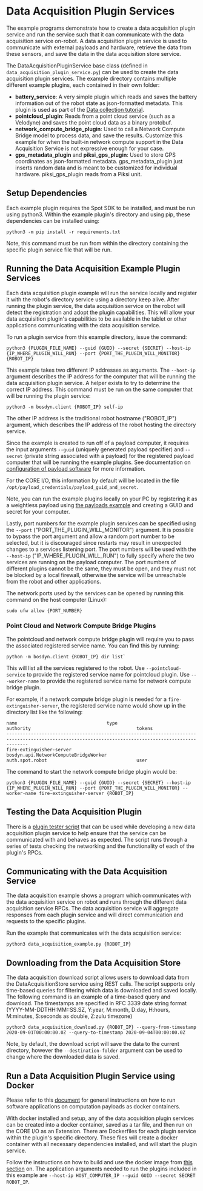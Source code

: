 <!--
Copyright (c) 2022 Boston Dynamics, Inc.  All rights reserved.

Downloading, reproducing, distributing or otherwise using the SDK Software
is subject to the terms and conditions of the Boston Dynamics Software
Development Kit License (20191101-BDSDK-SL).
-->

# Data Acquisition Plugin Services

The example programs demonstrate how to create a data acquisition plugin service and run the service such that it can communicate with the data acquisition service on-robot. A data acquisition plugin service is used to communicate with external payloads and hardware, retrieve the data from these sensors, and save the data in the data acquisition store service.

The DataAcquisitionPluginService base class (defined in `data_acquisition_plugin_service.py`) can be used to create the data acquisition plugin services. The example directory contains multiple different example plugins, each contained in their own folder:

- **battery_service**: A very simple plugin which reads and saves the battery information out of the robot state as json-formatted metadata. This plugin is used as part of the [Data collection tutorial](../../../docs/python/daq_tutorial/daq1.md).
- **pointcloud_plugin**: Reads from a point cloud service (such as a Velodyne) and saves the point cloud data as a binary protobuf.
- **network_compute_bridge_plugin**: Used to call a Network Compute Bridge model to process data, and save the results. Customize this example for when the built-in network compute support in the Data Acquisition Service is not expressive enough for your case.
- **gps_metadata_plugin** and **piksi_gps_plugin**: Used to store GPS coordinates as json-formatted metadata. gps_metadata_plugin just inserts random data and is meant to be customized for individual hardware. piksi_gps_plugin reads from a Piksi unit.

## Setup Dependencies

Each example plugin requires the Spot SDK to be installed, and must be run using python3. Within the example plugin's directory and using pip, these dependencies can be installed using:

```
python3 -m pip install -r requirements.txt
```

Note, this command must be run from within the directory containing the specific plugin service file that will be run.

## Running the Data Acquisition Example Plugin Services

Each data acquisition plugin example will run the service locally and register it with the robot's directory service using a directory keep alive. After running the plugin service, the data acquisition service on the robot will detect the registration and adopt the plugin capabilities. This will allow your data acquisition plugin's capabilities to be available in the tablet or other applications communicating with the data acquisition service.

To run a plugin service from this example directory, issue the command:

```
python3 {PLUGIN_FILE_NAME} --guid {GUID} --secret {SECRET} --host-ip {IP_WHERE_PLUGIN_WILL_RUN} --port {PORT_THE_PLUGIN_WILL_MONITOR} {ROBOT_IP}
```

This example takes two different IP addresses as arguments. The `--host-ip` argument describes the IP address for the computer that will be running the data acquisition plugin service. A helper exists to try to determine the correct IP address. This command must be run on the same computer that will be running the plugin service:

```
python3 -m bosdyn.client {ROBOT_IP} self-ip
```

The other IP address is the traditional robot hostname ("ROBOT_IP") argument, which describes the IP address of the robot hosting the directory service.

Since the example is created to run off of a payload computer, it requires the input arguments `--guid` (uniquely generated payload specifier) and `--secret` (private string associated with a payload) for the registered payload computer that will be running the example plugins. See documentation on [configuration of payload software](../../../docs/payload/configuring_payload_software.md#Configuring-and-authorizing-payloads) for more information.

For the CORE I/O, this information by default will be located in the file `/opt/payload_credentials/payload_guid_and_secret`.

Note, you can run the example plugins locally on your PC by registering it as a weightless payload using [the payloads example](../payloads/README.md) and creating a GUID and secret for your computer.

Lastly, port numbers for the example plugin services can be specified using the `--port` ("PORT_THE_PLUGIN_WILL_MONITOR") argument. It is possible to bypass the port argument and allow a random port number to be selected, but it is discouraged since restarts may result in unexpected changes to a services listening port. The port numbers will be used with the `--host-ip` ("IP_WHERE_PLUGIN_WILL_RUN") to fully specify where the two services are running on the payload computer. The port numbers of different plugins cannot be the same, they must be open, and they must not be blocked by a local firewall, otherwise the service will be unreachable from the robot and other applications.

The network ports used by the services can be opened by running this command on the host computer (Linux):

```
sudo ufw allow {PORT_NUMBER}
```

### Point Cloud and Network Compute Bridge Plugins

The pointcloud and network compute bridge plugin will require you to pass the associated registered service name. You can find this by running:

```
python -m bosdyn.client {ROBOT_IP} dir list`
```

This will list all the services registered to the robot. Use `--pointcloud-service` to provide the registered service name for pointcloud plugin. Use `---worker-name` to provide the registered service name for network compute bridge plugin.

For example, if a network compute bridge plugin is needed for a `fire-extinguisher-server`, the registered service name would show up in the directory list like the following:

```
name                                 type                                                      authority                                       tokens
----------------------------------------------------------------------------------------------------------------------------------------------------
fire-extinguisher-server             bosdyn.api.NetworkComputeBridgeWorker                     auth.spot.robot                                 user
```

The command to start the network compute bridge plugin would be:

```
python3 {PLUGIN_FILE_NAME} --guid {GUID} --secret {SECRET} --host-ip {IP_WHERE_PLUGIN_WILL_RUN} --port {PORT_THE_PLUGIN_WILL_MONITOR} --worker-name fire-extinguisher-server {ROBOT_IP}
```

## Testing the Data Acquisition Plugin

There is a [plugin tester script](../tester_programs/README.md) that can be used while developing a new data acquisition plugin service to help ensure that the service can be communicated with and behaves as expected. The script runs through a series of tests checking the networking and the functionality of each of the plugin's RPCs.

## Communicating with the Data Acquisition Service

The data acquisition example shows a program which communicates with the data acquisition service on robot and runs through the different data acquisition service RPCs. The data acquisition service will aggregate responses from each plugin service and will direct communication and requests to the specific plugins.

Run the example that communicates with the data acquisition service:

```
python3 data_acquisition_example.py {ROBOT_IP}
```

## Downloading from the Data Acquisition Store

The data acquisition download script allows users to download data from the DataAcquisitionStore service using REST calls. The script supports only time-based queries for filtering which data is downloaded and saved locally. The following command is an example of a time-based query and download. The timestamps are specified in RFC 3339 date string format (YYYY-MM-DDTHH:MM::SS.SZ, Y:year, M:month, D:day, H:hours, M:minutes, S:seconds as double, Z:zulu timezone)

```
python3 data_acquisition_download.py {ROBOT_IP} --query-from-timestamp 2020-09-01T00:00:00.0Z --query-to-timestamp 2020-09-04T00:00:00.0Z
```

Note, by default, the download script will save the data to the current directory, however the `--destination-folder` argument can be used to change where the downloaded data is saved.

## Run a Data Acquisition Plugin Service using Docker

Please refer to this [document](../../../docs/payload/docker_containers.md) for general instructions on how to run software applications on computation payloads as docker containers.

With docker installed and setup, any of the data acquisition plugin services can be created into a docker container, saved as a tar file, and then run on the CORE I/O as an Extension. There are Dockerfiles for each plugin service within the plugin's specific directory. These files will create a docker container with all necessary dependencies installed, and will start the plugin service.

Follow the instructions on how to build and use the docker image from [this section](../../../docs/payload/docker_containers.md#build-docker-images) on. The application arguments needed to run the plugins included in this example are `--host-ip HOST_COMPUTER_IP --guid GUID --secret SECRET ROBOT_IP`.
